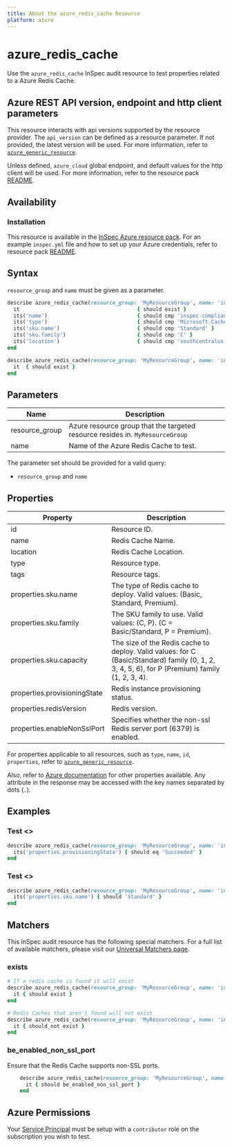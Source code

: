 ```yaml
---
title: About the azure_redis_cache Resource
platform: azure
---
```


# azure_redis_cache

Use the `azure_redis_cache` InSpec audit resource to test properties related to a Azure Redis Cache.

## Azure REST API version, endpoint and http client parameters

This resource interacts with api versions supported by the resource provider.
The `api_version` can be defined as a resource parameter.
If not provided, the latest version will be used.
For more information, refer to [`azure_generic_resource`](azure_generic_resource.md).

Unless defined, `azure_cloud` global endpoint, and default values for the http client will be used.
For more information, refer to the resource pack [README](../../README.md).

## Availability

### Installation

This resource is available in the [InSpec Azure resource pack](https://github.com/inspec/inspec-azure).
For an example `inspec.yml` file and how to set up your Azure credentials, refer to resource pack [README](../../README.md#Service-Principal).

## Syntax

`resource_group` and `name` must be given as a parameter.
```ruby
describe azure_redis_cache(resource_group: 'MyResourceGroup', name: 'inspec-compliance-redis-cache') do
  it                                      { should exist }
  its('name')                             { should cmp 'inspec-compliance-redis-cache' }
  its('type')                             { should cmp 'Microsoft.Cache/Redis' }
  its('sku.name')                         { should cmp 'Standard' }
  its('sku.family')                       { should cmp 'C' }
  its('location')                         { should cmp 'southcentralus' }
end
```
```ruby
describe azure_redis_cache(resource_group: 'MyResourceGroup', name: 'inspec-compliance-redis-cache') do
  it  { should exist }
end
```
## Parameters

| Name                            | Description                                                                      |
|---------------------------------|----------------------------------------------------------------------------------|
| resource_group                  | Azure resource group that the targeted resource resides in. `MyResourceGroup`    |
| name                            | Name of the Azure Redis Cache to test.                                           |

The parameter set should be provided for a valid query:
- `resource_group` and `name`

## Properties

| Property                      | Description                                                      |
|-------------------------------|------------------------------------------------------------------|
| id                            | Resource ID.                                                     |
| name                          | Redis Cache Name.                                                |
| location                      | Redis Cache Location.                                            |
| type                          | Resource type.                                                   |
| tags                          | Resource tags.                                                   |
| properties.sku.name           | The type of Redis cache to deploy. Valid values: (Basic, Standard, Premium).|
| properties.sku.family         | The SKU family to use. Valid values: (C, P). (C = Basic/Standard, P = Premium).|
| properties.sku.capacity       | The size of the Redis cache to deploy. Valid values: for C (Basic/Standard) family (0, 1, 2, 3, 4, 5, 6), for P (Premium) family (1, 2, 3, 4).|
| properties.provisioningState  | Redis instance provisioning status.                               |
| properties.redisVersion       | Redis version.                                                    |
| properties.enableNonSslPort   | Specifies whether the non-ssl Redis server port (6379) is enabled.|

For properties applicable to all resources, such as `type`, `name`, `id`, `properties`, refer to [`azure_generic_resource`](azure_generic_resource.md#properties).

Also, refer to [Azure documentation](https://docs.microsoft.com/en-us/rest/api/redis/redis/get) for other properties available.
Any attribute in the response may be accessed with the key names separated by dots (`.`).

## Examples

### Test <>
```ruby
describe azure_redis_cache(resource_group: 'MyResourceGroup', name: 'inspec-compliance-redis-cache') do
  its('properties.provisioningState') { should eq 'Succeeded' }
end
```
### Test <>
```ruby
describe azure_redis_cache(resource_group: 'MyResourceGroup', name: 'inspec-compliance-redis-cache') do
  its('properties.sku.name') { should 'Standard' }
end
```
## Matchers

This InSpec audit resource has the following special matchers. For a full list of available matchers, please visit our [Universal Matchers page](/inspec/matchers/).

### exists
```ruby
# If a redis cache is found it will exist
describe azure_redis_cache(resource_group: 'MyResourceGroup', name: 'inspec-compliance-redis-cache') do
  it { should exist }
end

# Redis Caches that aren't found will not exist
describe azure_redis_cache(resource_group: 'MyResourceGroup', name: 'inspec-compliance-redis-cache') do
  it { should_not exist }
end
```

### be_enabled_non_ssl_port

Ensure that the Redis Cache supports non-SSL ports.

```ruby
    describe azure_redis_cache(resource_group: 'MyResourceGroup', name: 'inspec-compliance-redis-cache') do
      it { should be_enabled_non_ssl_port }
    end 
```

## Azure Permissions

Your [Service Principal](https://docs.microsoft.com/en-us/azure/azure-resource-manager/resource-group-create-service-principal-portal) must be setup with a `contributor` role on the subscription you wish to test.
